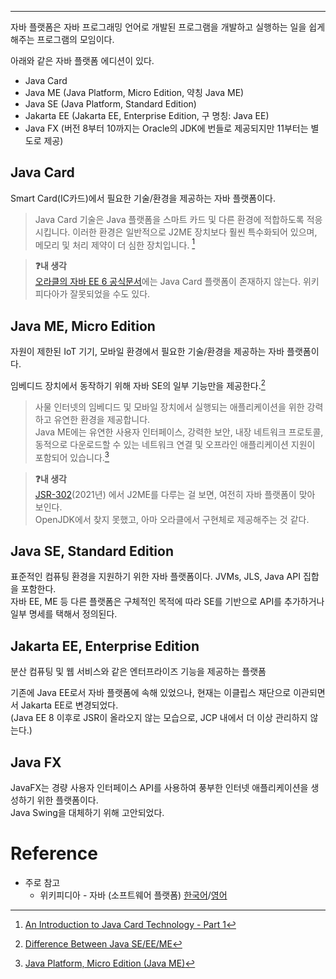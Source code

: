 - - -
자바 플랫폼은 자바 프로그래밍 언어로 개발된 프로그램을 개발하고 실행하는 일을 쉽게 해주는 프로그램의 모임이다.

아래와 같은 자바 플랫폼 에디션이 있다.
- Java Card
- Java ME (Java Platform, Micro Edition, 약칭 Java ME)
- Java SE (Java Platform, Standard Edition)
- Jakarta EE (Jakarta EE, Enterprise Edition, 구 명칭: Java EE)
- Java FX (버전 8부터 10까지는 Oracle의 JDK에 번들로 제공되지만 11부터는 별도로 제공)

## Java Card
Smart Card(IC카드)에서 필요한 기술/환경을 제공하는 자바 플랫폼이다.

> Java Card 기술은 Java 플랫폼을 스마트 카드 및 다른 환경에 적합하도록 적응시킵니다. 이러한 환경은 일반적으로 J2ME 장치보다 훨씬 특수화되어 있으며, 메모리 및 처리 제약이 더 심한 장치입니다. [^1]

> **❓내 생각**   
> [오라클의 자바 EE 6 공식문서](https://docs.oracle.com/javaee/6/firstcup/doc/gkhoy.html)에는 Java Card 플랫폼이 존재하지 않는다. 위키피다아가 잘못되었을 수도 있다. 
## Java ME, Micro Edition
자원이 제한된 IoT 기기, 모바일 환경에서 필요한 기술/환경을 제공하는 자바 플랫폼이다.

임베디드 장치에서 동작하기 위해 자바 SE의 일부 기능만을 제공한다.[^2]

> 사물 인터넷의 임베디드 및 모바일 장치에서 실행되는 애플리케이션을 위한 강력하고 유연한 환경을 제공합니다.    
> Java ME에는 유연한 사용자 인터페이스, 강력한 보안, 내장 네트워크 프로토콜, 동적으로 다운로드할 수 있는 네트워크 연결 및 오프라인 애플리케이션 지원이 포함되어 있습니다.[^3]

> **❓내 생각**    
> [JSR-302](https://www.jcp.org/en/jsr/detail?id=302)(2021년) 에서 J2ME를 다루는 걸 보면, 여전히 자바 플랫폼이 맞아 보인다.   
> OpenJDK에서 찾지 못했고, 아마 오라클에서 구현체로 제공해주는 것 같다.
## Java SE, Standard Edition
표준적인 컴퓨팅 환경을 지원하기 위한 자바 플랫폼이다. JVMs, JLS, Java API 집합을 포함한다.    
자바 EE, ME 등 다른 플랫폼은 구체적인 목적에 따라 SE를 기반으로 API를 추가하거나 일부 명세를 택해서 정의된다.

## Jakarta EE, Enterprise Edition
분산 컴퓨팅 및 웹 서비스와 같은 엔터프라이즈 기능을 제공하는 플랫폼

기존에 Java EE로서 자바 플랫폼에 속해 있었으나, 현재는 이클립스 재단으로 이관되면서 Jakarta EE로 변경되었다.    
(Java EE 8 이후로 JSR이 올라오지 않는 모습으로, JCP 내에서 더 이상 관리하지 않는다.)

## Java FX 
JavaFX는 경량 사용자 인터페이스 API를 사용하여 풍부한 인터넷 애플리케이션을 생성하기 위한 플랫폼이다.   
Java Swing을 대체하기 위해 고안되었다.
# Reference
- 주로 참고
	- 위키피디아 - 자바 (소프트웨어 플랫폼) [한국어](<https://ko.wikipedia.org/wiki/%EC%9E%90%EB%B0%94_(%EC%86%8C%ED%94%84%ED%8A%B8%EC%9B%A8%EC%96%B4_%ED%94%8C%EB%9E%AB%ED%8F%BC)>)/[영어](<https://en.wikipedia.org/wiki/Java_(software_platform)>)

[^1]: [An Introduction to Java Card Technology - Part 1](https://www.oracle.com/java/technologies/java-card/javacard1.html)
[^2]: [Difference Between Java SE/EE/ME](https://www.baeldung.com/java-se-ee-me)
[^3]: [Java Platform, Micro Edition (Java ME)](https://www.oracle.com/java/technologies/javameoverview.html)